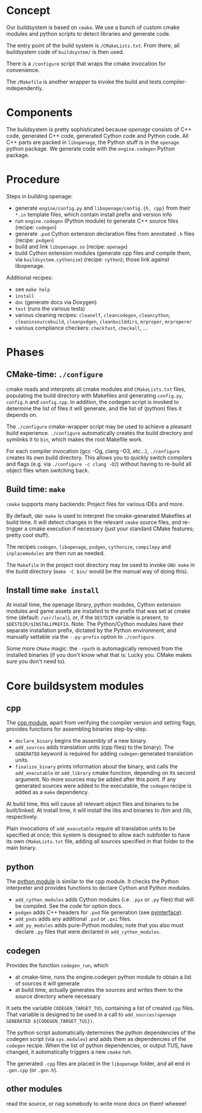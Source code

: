 Concept
=======

Our buildsystem is based on `cmake`.
We use a bunch of custom cmake modules and python scripts
to detect libraries and generate code.

The entry point of the build system is `/CMakeLists.txt`.
From there, all buildsystem code of `buildsystem/` is then used.

There is a `/configure` script that wraps the cmake invocation for convenience.

The `/Makefile` is another wrapper to invoke the build and tests
compiler-independently.


Components
==========

The buildsystem is pretty sophisticated because *openage* consists of C++
code, generated C++ code, generated Cython code and Python code. All C++
parts are packed in `libopenage`, the Python stuff is in the `openage`
python package. We generate code with the `engine.codegen` Python
package.


Procedure
=========

Steps in building openage:

 - generate `engine/config.py` and `libopenage/config.{h, cpp}` from their `*.in` template files, which contain install prefix and version info
 - run `engine.codegen` (Python module) to generate C++ source files (recipe: `codegen`)
 - generate `.pxd` Cython extension declaration files from annotated `.h` files (recipe: `pxdgen`)
 - build and link `libopenage.so` (recipe: `openage`)
 - build Cython extension modules (generate cpp files and compile them, via `buildsystem.cythonize`) (recipe: `cython`); those link against libopenage.

Additional recipes:

 - see `make help`
 - `install`
 - `doc` (generate docs via Doxygen)
 - `test` (runs the various tests)
 - various cleaning recipes: `cleanelf`, `cleancodegen`, `cleancython`, `cleaninsourcebuild`, `cleanpxdgen`, `cleanbuilddirs`, `mrproper`, `mrproperer`
 - various compliance checkers: `checkfast`, `checkall`, ...


Phases
======

CMake-time: `./configure`
------------------------

cmake reads and interprets all cmake modules and `CMakeLists.txt` files, populating the build directory with Makefiles and generating `config.py`, `config.h` and `config.cpp`. In addition, the codegen script is invoked to determine the list of files it will generate, and the list of (python) files it depends on.

The `./configure` cmake-wrapper script may be used to achieve a pleasant build experience. `./configure` automatically creates the build directory and symlinks it to `bin`, which makes the root Makefile work.

For each compiler invocation (gcc -Og, clang -O3, etc...), `./configure` creates its own build directory. This allows you to quickly switch compilers and flags (e.g. via `./configure -c clang -O2`) without having to re-build all object files when switching back.


Build time: `make`
------------------

`cmake` supports many backends: Project files for various IDEs and more.

By default, `GNU make` is used to interpret the cmake-generated Makefiles at build time. It will detect changes in the relevant `cmake` source files, and re-trigger a cmake execution if necessary (just your standard CMake features; pretty cool stuff).

The recipes `codegen`, `libopenage`, `pxdgen`, `cythonize`, `compilepy` and `inplacemodules` are then run as needed.

The `Makefile` in the project root directory may be used to invoke `GNU make` in the build directory (`make -C bin/` would be the manual way of doing this).


Install time `make install`
--------------------------

At install time, the openage library, python modules, Cython extension
modules and game assets are installed to the prefix that was set at cmake
time (default: `/usr/local`), or, if the `DESTDIR` variable is present,
to `$DESTDIR/$INSTALLPREFIX`. Note: The Python/Cython modules have their
separate installation prefix, dictated by the Python environment, and
manually settable via the `--py-prefix` option to `./configure`.

Some more `CMake` magic: the `-rpath` is automagically removed from the
installed binaries (if you don't know what that is: Lucky you. CMake
makes sure you don't need to).


Core buildsystem modules
========================

cpp
---

The [cpp module](/buildsystem/cpp.cmake), apart from verifying the compiler version and setting flags, provides functions for assembling binaries step-by-step.

 - `declare_binary` begins the assembly of a new binary.
 - `add_sources` adds translation units (cpp files) to the binary). The `GENERATED` keyword is required for adding `codegen`-generated translation units.
 - `finalize_binary` prints information about the binary, and calls the `add_executable` or `add_library` cmake function, depending on its second argument. No more sources may be added after this point. If any generated sources were added to the executable, the `codegen` recipe is added as a `make` dependency.

At build time, this will cause all relevant object files and binaries to be built/linked. At install time, it will install the libs and binaries to /bin and /lib, respectively.

Plain invocations of `add_executable` require all translation units to be specified at once; this system is designed to allow each subfolder to have its own `CMakeLists.txt` file, adding all sources specified in that folder to the main binary.

python
------

The [python module](/buildsystem/python.cmake) is similar to the cpp module. It checks the Python interpreter and provides functions to declare Cython and Python modules.

 - `add_cython_modules` adds Cython modules (i.e. `.pyx` or `.py` files) that will be compiled. See the code for option docs.
 - `pxdgen` adds C++ headers for `.pxd` file generation (see [pyinterface](/doc/code/pyinterface.md)).
 - `add_pxds` adds any additional `.pxd` or `.pxi` files.
 - `add_py_modules` adds pure-Python modules; note that you also must declare `.py` files that were declared in `add_cython_modules`.

codegen
-------

Provides the function `codegen_run`, which

 - at cmake-time, runs the engine.codegen python module to obtain a list of sources it will generate
 - at build time, actually generates the sources and writes them to the source directory where necessary

It sets the variable `CODEGEN_TARGET_TUS`, containing a list of created `cpp` files. That variable is designed to be used in a call to `add_sources(openage GENERATED ${CODEGEN_TARGET_TUS})`.

The python script automatically determines the python dependencies of the codegen script (via `sys.modules`) and adds them as dependencies of the `codegen` recipe. When the list of python dependencies, or output TUS, have changed, it automatically triggers a new `cmake` run.

The generated `.cpp` files are placed in the `libopenage` folder, and all end in `.gen.cpp` (or `.gen.h`).

other modules
-------------

read the source, or nag somebody to write more docs on them! wheeee!
